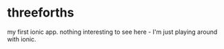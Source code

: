 # threeforths
my first ionic app. nothing interesting to see here - I'm just playing around with ionic.
